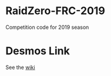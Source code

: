 # RaidZero-FRC-2019
Competition code for 2019 season

# Desmos Link
See the [wiki](https://github.com/TASRobotics/RaidZero-FRC-2019/wiki/Desmos)

